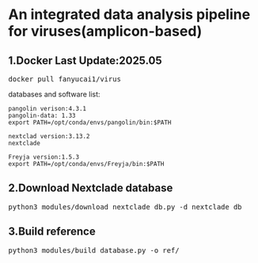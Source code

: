 # An integrated data analysis pipeline for viruses(amplicon-based)

## 1.Docker Last Update:2025.05

<pre>docker pull fanyucai1/virus</pre> 

databases and software list: 

    pangolin verison:4.3.1 
    pangolin-data: 1.33 
    export PATH=/opt/conda/envs/pangolin/bin:$PATH

    nextclad version:3.13.2
    nextclade

    Freyja version:1.5.3
    export PATH=/opt/conda/envs/Freyja/bin:$PATH

    

## 2.Download Nextclade database
<pre>python3 modules/download_nextclade_db.py -d nextclade_db</pre> 

## 3.Build reference
<pre>python3 modules/build_database.py -o ref/</pre>




